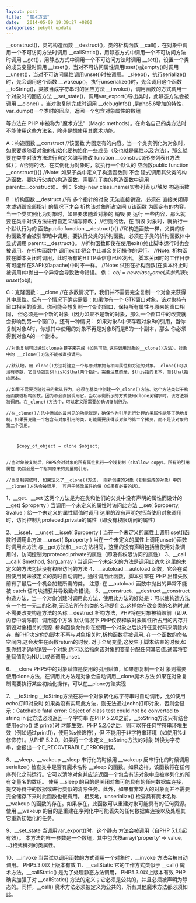 ```yaml
---
layout: post
title:  "魔术方法"
date:   2014-05-09 19:39:27 +0800
categories: jekyll update
---
```


__construct()，类的构造函数
 __destruct()，类的析构函数
__call()，在对象中调用一个不可访问方法时调用
 __callStatic()，用静态方式中调用一个不可访问方法时调用
 __get()，用静态方式中调用一个不可访问方法时调用
 __set()，设置一个类的成员变量时调用
 __isset()，当对不可访问属性调用isset()或empty()时调用
 __unset()，当对不可访问属性调用unset()时被调用。
_sleep()，执行serialize()时，先会调用这个函数
__wakeup()，执行unserialize()时，先会调用这个函数
__toString()，类被当成字符串时的回应方法
__invoke()，调用函数的方式调用一个对象时的回应方法
 __set_state()，调用var_export()导出类时，此静态方法会被调用
 __clone() ，当对象复制完成时调用
__debugInfo() ,是php5.6增加的特性，var_dump()一个类时的回应，返回一个包含对象属性的数组

等方法在 PHP 中被称为"魔术方法"（Magic methods）。在命名自己的类方法时不能使用这些方法名，除非是想使用其魔术功能。 
                                           



A：构造函数 __construct
        //该函数 为固定有的内容。当一个类实例化为对象时，如果要求随着对象的初始化要初始化一些成员（及也就是属性以及方法），那么就要在类中对该方法进行自定义编写修改 function __construct(形参列表){方法体}；
        //否则的话，在实例化为对象时，就执行一个默认的 空函数public function __construct(){}
        //Note: 如果子类中定义了构造函数则 不会 隐式调用其父类的构造函数。要执行父类的构造函数，需要在子类的构造函数中调用 parent::__construct()。 
        例：
            $obj=new class_name(实参列表);//触发 构造函数

B：析构函数 __destruct
    //有 多个指针的对象 无法直接销毁，必须在 直接关闭脚本或销毁全部指针 的情况下才会 析构该对象所占空间
        //该函数 为固定有的内容。当一个类实例化为对象时，如果要求随着对象的 销毁 要 运行 一些内容，那么就要在类中对该方法进行自定义编写修改；
        //否则的话，在 销毁 对象时，就执行一个默认行为的 函数public function __destruct(){}
        //和构造函数一样，父类的析构函数不会被引擎暗中调用。要执行父类的析构函数，必须在子类的析构函数体中显式调用 parent::__destruct()。 
        //析构函数即使在使用exit()终止脚本运行时也会被调用。在析构函数中 调用exit()将会中止其余关闭操作的运行。 
        //Note: 析构函数在脚本关闭时调用，此时所有的HTTP头信息已经发出。 脚本关闭时的工作目录有可能和在SAPI(如apache)中时不一样。 
        //Note: 试图在析构函数(在脚本终止时被调用)中抛出一个异常会导致致命错误。 
        例：
            $obj=new class_name(实参列表);
            unset($obj);

C：克隆函数：__clone
    //在多数情况下，我们并不需要完全复制一个对象来获得其中属性。但有一个情况下确实需要：如果你有一个 GTK窗口对象，该对象持有窗口相关的资源。你可能会想复制一个新的窗口，保持所有属性与原来的窗口相同， 但必须是一个新的对象（因为如果不是新的对象，那么一个窗口中的改变就会影响到另一个窗口）。还有一种情况： 如果对象A中保存着对象B的引用，当你复制对象A时，你想其中使用的对象不再是对象B而是B的一个副本，那么 你必须得到对象A的一个副本。 

    //对象复制可以通过clone关键字来完成（如果可能,这将调用对象的__clone()方法）。对象中的 __clone()方法不能被直接调用。 

    //默认地，用_clone()方法将建立一个与原对象拥有相同属性和方法的对象。_clone()可以没有参数，它自动包含$this和$that两个指针。需要注意的是，$this指向复本，而$that指向原本。

    //如果不需要克隆过来的默认行为，必须在基类中创建一个_clone()方法。这个方法类似于构造函数或析构函数，因为不会直接调用它。当以示例所示的方式使用clone关键字时，该方法将被调用。在_clone()方法中，可以定义所需要的确切复制行为。

    //在_clone()方法中添加的最常见的功能就是，确保作为引用进行处理的类属性能够正确地复制。如果要克隆一个包含有对象引用的类，可能需要获得该对象的第二个拷贝，而不是该对象的第二个引用。

    

        $copy_of_object = clone $object;


    //当对象被复制后，PHP5会对对象的所有属性执行一个浅复制（shallow copy）。所有的引用属性 仍然会是一个指向原来的变量的引用。 

    //当复制完成时, 如果定义了__clone()方法， 则新创建的对象（复制生成的对象）中的__clone()方法会被调用， 可用于修改属性的值（如果有必要的话）。 






1、__get、__set
这两个方法是为在类和他们的父类中没有声明的属性而设计的
__get( $property ) 当调用一个未定义的属性时访问此方法
__set( $property, $value ) 给一个未定义的属性赋值时调用
这里的没有声明包括当使用对象调用时，访问控制为proteced,private的属性（即没有权限访问的属性）

2、__isset、__unset
__isset( $property ) 当在一个未定义的属性上调用isset()函数时调用此方法
__unset( $property ) 当在一个未定义的属性上调用unset()函数时调用此方法
与__get方法和__set方法相同，这里的没有声明包括当使用对象调用时，访问控制为proteced,private的属性（即没有权限访问的属性）
3、__call
__call( $method, $arg_array ) 当调用一个未定义的方法是调用此访求
这里的未定义的方法包括没有权限访问的方法
4、__autoload
__autoload 函数，它会在试图使用尚未被定义的类时自动调用。通过调用此函数，脚本引擎在 PHP 出错失败前有了最后一个机会加载所需的类。
注意: 在 __autoload 函数中抛出的异常不能被 catch 语句块捕获并导致致命错误。
5、__construct、__destruct
__construct 构造方法，当一个对象创建时调用此方法，使用此方法的好处是：可以使构造方法有一个独一无二的名称,无论它所在的类的名称是什么.这样你在改变类的名称时,就不需要改变构造方法的名称
__destruct 析构方法，PHP将在对象被销毁前（即从内存中清除前）调用这个方法
默认情况下,PHP仅仅释放对象属性所占用的内存并销毁对象相关的资源.
析构函数允许你在使用一个对象之后执行任意代码来清除内存.
当PHP决定你的脚本不再与对象相关时,析构函数将被调用.
在一个函数的命名空间内,这会发生在函数return的时候.
对于全局变量,这发生于脚本结束的时候.如果你想明确地销毁一个对象,你可以给指向该对象的变量分配任何其它值.通常将变量赋值勤为NULL或者调用unset.

6、__clone
PHP5中的对象赋值是使用的引用赋值，如果想复制一个对
象则需要使用clone方法，在调用此方法是对象会自动调用__clone魔术方法
如果在对象复制需要执行某些初始化操作，可以在__clone方法实现

7、__toString
__toString方法在将一个对象转化成字符串时自动调用，比如使用echo打印对象时
如果类没有实现此方法，则无法通过echo打印对象，否则会显示：Catchable fatal error: Object of class test could not be converted to string in
此方法必须返回一个字符串
在PHP 5.2.0之前，__toString方法只有结合使用echo() 或 print()时 才能生效。PHP 5.2.0之后，则可以在任何字符串环境生效（例如通过printf()，使用%s修饰符），但 不能用于非字符串环境（如使用%d修饰符）。从PHP 5.2.0，如果将一个未定义__toString方法的对象 转换为字符串，会报出一个E_RECOVERABLE_ERROR错误。

8、__sleep、__wakeup
__sleep 串行化的时候用
__wakeup 反串行化的时候调用
serialize() 检查类中是否有魔术名称 __sleep 的函数。如果这样，该函数将在任何序列化之前运行。它可以清除对象并应该返回一个包含有该对象中应被序列化的所有变量名的数组。
使用 __sleep 的目的是关闭对象可能具有的任何数据库连接，提交等待中的数据或进行类似的清除任务。此外，如果有非常大的对象而并不需要完全储存下来时此函数也很有用。
相反地，unserialize() 检查具有魔术名称 __wakeup 的函数的存在。如果存在，此函数可以重建对象可能具有的任何资源。
使用 __wakeup 的目的是重建在序列化中可能丢失的任何数据库连接以及处理其它重新初始化的任务。

9、__set_state
当调用var_export()时，这个静态 方法会被调用（自PHP 5.1.0起有效）。
本方法的唯一参数是一个数组，其中包含按array(’property’ => value, …)格式排列的类属性。

10、__invoke
当尝试以调用函数的方式调用一个对象时，__invoke 方法会被自动调用。
PHP5.3.0以上版本有效
11、__callStatic
它的工作方式类似于 __call() 魔术方法，__callStatic() 是为了处理静态方法调用，
PHP5.3.0以上版本有效
PHP 确实加强了对 __callStatic() 方法的定义；它必须是公共的，并且必须被声明为静态的。同样，__call() 魔术方法必须被定义为公共的，所有其他魔术方法都必须如此。








[jekyll-docs]: http://jekyllrb.com/docs/home
[jekyll-gh]:   https://github.com/jekyll/jekyll
[jekyll-talk]: https://talk.jekyllrb.com/
